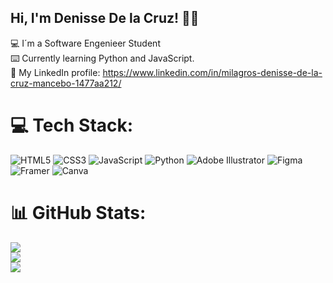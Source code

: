 ## Hi, I'm Denisse De la Cruz! ✌🏼 <br/>

💻 I´m a Software Engenieer Student <br/>
⌨️ Currently learning Python and JavaScript.<br/>
📧 My LinkedIn profile: https://www.linkedin.com/in/milagros-denisse-de-la-cruz-mancebo-1477aa212/ <br/>


# 💻 Tech Stack:
![HTML5](https://img.shields.io/badge/html5-%23E34F26.svg?style=for-the-badge&logo=html5&logoColor=white) ![CSS3](https://img.shields.io/badge/css3-%231572B6.svg?style=for-the-badge&logo=css3&logoColor=white) ![JavaScript](https://img.shields.io/badge/javascript-%23323330.svg?style=for-the-badge&logo=javascript&logoColor=%23F7DF1E) ![Python](https://img.shields.io/badge/python-3670A0?style=for-the-badge&logo=python&logoColor=ffdd54) ![Adobe Illustrator](https://img.shields.io/badge/adobe%20illustrator-%23FF9A00.svg?style=for-the-badge&logo=adobe%20illustrator&logoColor=white) ![Figma](https://img.shields.io/badge/figma-%23F24E1E.svg?style=for-the-badge&logo=figma&logoColor=white) ![Framer](https://img.shields.io/badge/Framer-black?style=for-the-badge&logo=framer&logoColor=blue) ![Canva](https://img.shields.io/badge/Canva-%2300C4CC.svg?style=for-the-badge&logo=Canva&logoColor=white)
# 📊 GitHub Stats:
![](https://github-readme-stats.vercel.app/api?username=DenisseDelaCruz12&theme=dracula&hide_border=false&include_all_commits=false&count_private=false)<br/>
![](https://nirzak-streak-stats.vercel.app/?user=DenisseDelaCruz12&theme=dracula&hide_border=false)<br/>
![](https://github-readme-stats.vercel.app/api/top-langs/?username=DenisseDelaCruz12&theme=dracula&hide_border=false&include_all_commits=false&count_private=false&layout=compact)

<!-- Proudly created with GPRM ( https://gprm.itsvg.in ) -->
